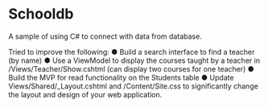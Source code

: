 # Schooldb
A sample of using C# to connect with data from database.

Tried to improve the following:
● Build a search interface to find a teacher (by name)
● Use a ViewModel to display the courses taught by a teacher in
/Views/Teacher/Show.cshtml
(can display two courses for one teacher)
● Build the MVP for read functionality on the Students table
● Update Views/Shared/_Layout.cshtml and /Content/Site.css to significantly change the
layout and design of your web application.
